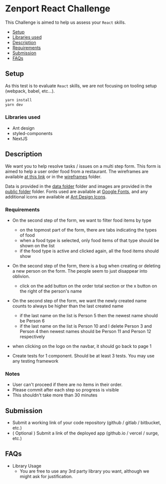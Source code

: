 # Zenport React Challenge

This Challenge is aimed to help us assess your `React` skills.

<!-- toc -->

- [Setup](#setup)
- [Libraries used](#libraries-used)
- [Description](#description)
- [Requirements](#requirements)
- [Submission](#submission)
- [FAQs](#faqs)

<!-- tocstop -->

## Setup

As this test is to evaluate `React` skills, we are not focusing on tooling setup (webpack, babel, etc...).

```bash
yarn install
yarn dev
```

### Libraries used

- Ant design
- styled-components
- NextJS

## Description

We want you to help resolve tasks / issues on a multi step form. This form is aimed to help a user order food from a restaurant. The wireframes are available [at this link](https://www.figma.com/file/RsvCqxq86NkWDfW01G6gYa/Coding-Challenge?node-id=1%3A2) or in the [wireframes](https://github.com/zenportinc/frontend-react-challenge/tree/master/wireframes) folder.

Data is provided in the [data folder](https://github.com/zenportinc/frontend-react-challenge/tree/master/src/modules/ZenportEats/data) folder and images are provided in the [public folder](https://github.com/zenportinc/frontend-react-challenge/tree/master/public) folder. Fonts used are available at [Google Fonts](https://fonts.google.com/), and any additional icons are available at [Ant Design Icons](https://ant.design/components/icon/).

### Requirements

- On the second step of the form, we want to filter food items by type

  - on the topmost part of the form, there are tabs indicating the types of food
  - when a food type is selected, only food items of that type should be shown on the list
  - if the food type is active and clicked again, all the food items should show

- On the second step of the form, there is a bug when creating or deleting a new person on the form. The people seem to just disappear into oblivion.
  - click on the add button on the order total section or the x button on the right of the person's name
- On the second step of the form, we want the newly created name counts to always be higher than the last created name
  - if the last name on the list is Person 5 then the newest name should be Person 6
  - if the last name on the list is Person 10 and I delete Person 3 and Person 4 then newest names should be Person 11 and Person 12 respectively
- when clicking on the logo on the navbar, it should go back to page 1
- Create tests for 1 component. Should be at least 3 tests. You may use any testing framework

### Notes

- User can't proceed if there are no items in their order.
- Please commit after each step so progress is visible
- This shouldn't take more than 30 minutes

## Submission

- Submit a working link of your code repository (github / gitlab / bitbucket, etc.)
- ( Optional ) Submit a link of the deployed app (github.io / vercel / surge, etc.)

## FAQs

- Library Usage
  - You are free to use any 3rd party library you want, although we might ask for justification.
